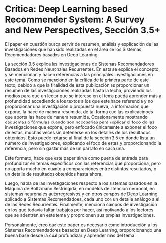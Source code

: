 # Crítica: Deep Learning based Recommender System: A Survey and New Perspectives, Sección 3.5+

El paper en cuestión busca servir de resumen, análisis y explicación de las investigaciones que han sido realizadas en el área de los Sistemas Recomendadores basados en Deep
Learning.

La sección 3.5 explica las investigaciones de Sistemas Recomendadores Basados en Redes Neuronales Recurrentes. En esta se explica el concepto, y se mencionan y hacen referencias
a las principales investigaciones en este tema. Como se mencionó en la crítica de la primera parte de este texto, debido a que la finalidad de esta publicación es proporcionar un
resumen de las investigaciones realizadas hasta la fecha, proviendo los medios para que un lector que se interese en el tema pueda aprender más a profundidad accediendo a los textos
a los que este hace referencia y no proporcionar una investigación o propuesta nueva, la información que expone, la hace de manera resumida, de tal forma que las explicacinoes 
que aporta las hace de manera resumida. Ocasionalmente mostrando esquemas o fórmulas cuando son necesarias para explicar el foco de las investigaciones que expone, pero enfocado
únicamente a exponer el foco de estas, muchas veces sin detenerse en los detalles de los resultados obtenidos. Esto puede notarse al final de la sección 3.5 en donde lista un número
de investigaciones, explicando el foco de estas y proporcionando la referencia, pero sin gastar más de un párrafo en cada una.

Este formato, hace que este paper sirva como puerta de entrada para profundizar en temas específicos con las referencias que proporciona, pero no aporta mucho en cuanto a comparaciones
entre distintos resultados, o un detalle de resultados obtenidos hasta ahora.

Luego, habla de las investigaciones respecto a los sistemas basados en la Máquina de Boltzmann Restringida, en modelos de atención neuronal, en sistemas neuronales autorregresivos
y en otros campos de Deep Learning aplicado a Sistemas Recomendadoes, cada uno con un detalle análogo a el de las Redes Recurrentes. Finalmente, menciona campos de investigación en 
los que todavía faltan trabajos por hacer, así motivando a los lectores que se adentren en este tema y proprcionen sus propias investigaciones.

Personalmente, creo que este paper es necesario como introducción a los Sistemas Recomendadores basados en Deep Learning, proporcionando una buena base desde la cual profundizar y
aprender más del tema.
